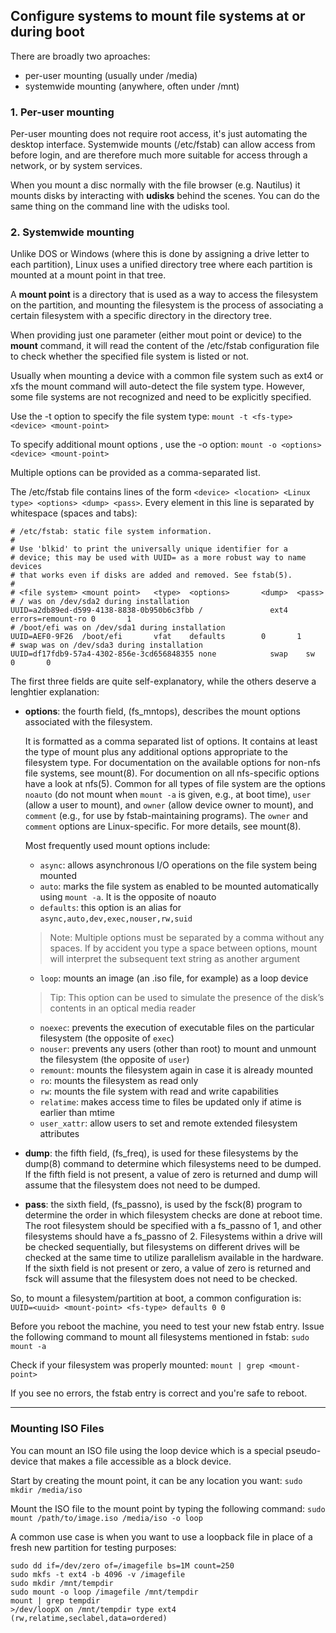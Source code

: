 ## Configure systems to mount file systems at or during boot

There are broadly two aproaches:

- per-user mounting (usually under /media)
- systemwide mounting (anywhere, often under /mnt) 

### 1. Per-user mounting

Per-user mounting does not require root access, it's just automating the desktop interface. Systemwide mounts (/etc/fstab) can allow access from before login, and are therefore much more suitable for access through a network, or by system services.

When you mount a disc normally with the file browser (e.g. Nautilus) it mounts disks by interacting with **udisks** behind the scenes. You can do the same thing on the command line with the udisks tool.

### 2. Systemwide mounting

Unlike DOS or Windows (where this is done by assigning a drive letter to each partition), Linux uses a unified directory tree where each partition is mounted at a mount point in that tree.

A **mount point** is a directory that is used as a way to access the filesystem on the partition, and mounting the filesystem is the process of associating a certain filesystem with a specific directory in the directory tree.

When providing just one parameter (either mout point or device) to the **mount** command, it will read the content of the /etc/fstab configuration file to check whether the specified file system is listed or not.

Usually when mounting a device with a common file system such as ext4 or xfs the mount command will auto-detect the file system type. However, some file systems are not recognized and need to be explicitly specified.

Use the -t option to specify the file system type: `mount -t <fs-type> <device> <mount-point>`

To specify additional mount options , use the -o option: `mount -o <options> <device> <mount-point>`

Multiple options can be provided as a comma-separated list.

The /etc/fstab file contains lines of the form `<device> <location> <Linux type> <options> <dump> <pass>`. Every element in this line is separated by whitespace (spaces and tabs):
```
# /etc/fstab: static file system information.
#
# Use 'blkid' to print the universally unique identifier for a
# device; this may be used with UUID= as a more robust way to name devices
# that works even if disks are added and removed. See fstab(5).
#
# <file system> <mount point>   <type>  <options>       <dump>  <pass>
# / was on /dev/sda2 during installation
UUID=a2db89ed-d599-4138-8838-0b950b6c3fbb /               ext4    errors=remount-ro 0       1
# /boot/efi was on /dev/sda1 during installation
UUID=AEF0-9F26  /boot/efi       vfat    defaults        0       1
# swap was on /dev/sda3 during installation
UUID=df17fdb9-57a4-4302-856e-3cd656848355 none            swap    sw              0       0
```

The first three fields are quite self-explanatory, while the others deserve a lenghtier explanation:

- **options**: the fourth field, (fs_mntops), describes the mount options associated with the filesystem.

    It is formatted as a comma separated list of options. It contains at least the type of mount plus any additional options appropriate to the filesystem type. For documentation on the available options for non-nfs file systems, see mount(8). For documention on all nfs-specific options have a look at nfs(5). Common for all types of file system are the options `noauto` (do not mount when `mount -a` is given, e.g., at boot time), `user` (allow a user to mount), and `owner` (allow device owner to mount), and `comment` (e.g., for use by fstab-maintaining programs). The `owner` and `comment` options are Linux-specific. For more details, see mount(8).

    Most frequently used mount options include:

    - `async`: allows asynchronous I/O operations on the file system being mounted
    - `auto`: marks the file system as enabled to be mounted automatically using `mount -a`. It is the opposite of noauto
    - `defaults`: this option is an alias for `async,auto,dev,exec,nouser,rw,suid`

    >  Note: Multiple options must be separated by a comma without any spaces. If by accident you type a space between options, mount will interpret the subsequent text string as another argument

    - `loop`: mounts an image (an .iso file, for example) as a loop device

    > Tip: This option can be used to simulate the presence of the disk’s contents in an optical media reader

    - `noexec`: prevents the execution of executable files on the particular filesystem (the opposite of `exec`)
    - `nouser`: prevents any users (other than root) to mount and unmount the filesystem (the opposite of `user`)
    - `remount`: mounts the filesystem again in case it is already mounted
    - `ro`: mounts the filesystem as read only
    - `rw`: mounts the file system with read and write capabilities
    - `relatime`: makes access time to files be updated only if atime is earlier than mtime
    - `user_xattr`: allow users to set and remote extended filesystem attributes

- **dump**: the fifth field, (fs_freq), is used for these filesystems by the dump(8) command to determine which filesystems need to be dumped. If the fifth field is not present, a value of zero is returned and dump will assume that the filesystem does not need to be dumped.

- **pass**: the sixth field, (fs_passno), is used by the fsck(8) program to determine the order in which filesystem checks are done at reboot time. The root filesystem should be specified with a fs_passno of 1, and other filesystems should have a fs_passno of 2. Filesystems within a drive will be checked sequentially, but filesystems on different drives will be checked at the same time to utilize parallelism available in the hardware. If the sixth field is not present or zero, a value of zero is returned and fsck will assume that the filesystem does not need to be checked.

So, to mount a filesystem/partition at boot, a common configuration is:
`UUID=<uuid> <mount-point> <fs-type> defaults 0 0`


Before you reboot the machine, you need to test your new fstab entry. Issue the following command to mount all filesystems mentioned in fstab:
`sudo mount -a`

Check if your filesystem was properly mounted:
`mount | grep <mount-point>`

If you see no errors, the fstab entry is correct and you're safe to reboot. 

---

### Mounting ISO Files

You can mount an ISO file using the loop device which is a special pseudo-device that makes a file accessible as a block device.

Start by creating the mount point, it can be any location you want: `sudo mkdir /media/iso`

Mount the ISO file to the mount point by typing the following command:
`sudo mount /path/to/image.iso /media/iso -o loop`

A common use case is when you want to use a loopback file in place of a fresh new partition for testing purposes:
```
sudo dd if=/dev/zero of=/imagefile bs=1M count=250
sudo mkfs -t ext4 -b 4096 -v /imagefile
sudo mkdir /mnt/tempdir
sudo mount -o loop /imagefile /mnt/tempdir 
mount | grep tempdir
>/dev/loopX on /mnt/tempdir type ext4 (rw,relatime,seclabel,data=ordered)
```